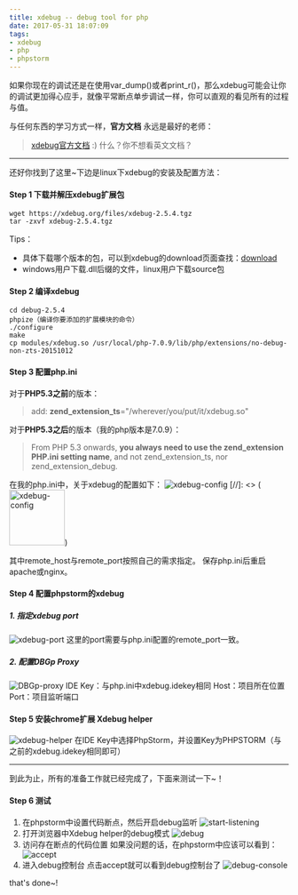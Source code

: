 ```yaml
---
title: xdebug -- debug tool for php
date: 2017-05-31 18:07:09
tags: 
- xdebug 
- php 
- phpstorm
---
```

如果你现在的调试还是在使用var_dump()或者print_r()，那么xdebug可能会让你的调试更加得心应手，就像平常断点单步调试一样，你可以直观的看见所有的过程与值。
<!--more-->
与任何东西的学习方式一样，**官方文档** 永远是最好的老师：
> [xdebug官方文档](https://xdebug.org/docs/) 
  :) 什么？你不想看英文文档？

***
还好你找到了这里~下边是linux下xdebug的安装及配置方法：

#### Step 1 下载并解压xdebug扩展包
```
wget https://xdebug.org/files/xdebug-2.5.4.tgz
tar -zxvf xdebug-2.5.4.tgz

```
Tips：
- 具体下载哪个版本的包，可以到xdebug的download页面查找：[download](https://xdebug.org/download.php)
- windows用户下载.dll后缀的文件，linux用户下载source包

#### Step 2 编译xdebug
```
cd debug-2.5.4
phpize（编译你要添加的扩展模块的命令）
./configure
make
cp modules/xdebug.so /usr/local/php-7.0.9/lib/php/extensions/no-debug-non-zts-20151012

```
#### Step 3 配置php.ini

对于**PHP5.3之前**的版本：
> add: **zend_extension_ts**="/wherever/you/put/it/xdebug.so"

对于**PHP5.3之后**的版本（我的php版本是7.0.9）：
> From PHP 5.3 onwards, **you always need to use the zend_extension PHP.ini setting name**, and not zend_extension_ts, nor zend_extension_debug.

在我的php.ini中，关于xdebug的配置如下：
![xdebug-config](/img/2017/06/01/xdebug-config.jpg)
[//]: <> (<img src="/img/2017/06/01/xdebug-config.jpg" width="100" height="100" alt="xdebug-config"/>)

其中remote_host与remote_port按照自己的需求指定。
保存php.ini后重启apache或nginx。

#### Step 4 配置phpstorm的xdebug
##### 1. 指定xdebug port
![xdebug-port](/img/2017/06/01/xdebug-port.gif)
这里的port需要与php.ini配置的remote_port一致。
##### 2. 配置DBGp Proxy
![DBGp-proxy](/img/2017/06/01/DBGp-proxy.gif)
IDE Key：与php.ini中xdebug.idekey相同
Host：项目所在位置
Port：项目监听端口

#### Step 5 安装chrome扩展 Xdebug helper
![xdebug-helper](/img/2017/06/01/xdebug-helper.png)
在IDE Key中选择PhpStorm，并设置Key为PHPSTORM（与之前的xdebug.idekey相同即可）
***
到此为止，所有的准备工作就已经完成了，下面来测试一下~！
#### Step 6 测试
1. 在phpstorm中设置代码断点，然后开启debug监听
![start-listening](/img/2017/06/01/start-listening.png)
2. 打开浏览器中Xdebug helper的debug模式
![debug](/img/2017/06/01/debug.png)
3. 访问存在断点的代码位置
如果没问题的话，在phpstorm中应该可以看到：
![accept](/img/2017/06/01/accept.png)
4. 进入debug控制台
点击accept就可以看到debug控制台了
![debug-console](/img/2017/06/01/debug-console.png)

that's done~!
